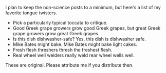 I plan to keep the non-science posts to a minimum, but here's a list of my favorite tongue twisters.

- Pick a particularly typical toccata to critique. 
- Good Greek grape growers grow good Greek grapes, but great Greek grape growers grow great Greek grapes.
- Is this dish dishwasher-safe? Yes, this dish is dishwasher safe.
- Mike Bates might bake. Mike Bates might bake light cakes.
- Fresh flesh threshers thresh the freshest flesh.
- Real wheel well welders really weld rear wheel wells well.

These are original. Please attribute me if you distribute then.